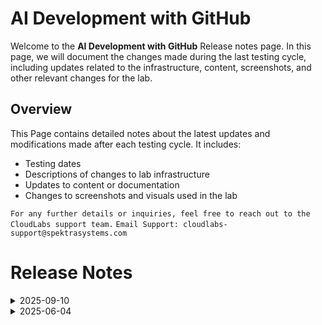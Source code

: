 # AI Development with GitHub

Welcome to the **AI Development with GitHub** Release notes page. In this page, we will document the changes made during the last testing cycle, including updates related to the infrastructure, content, screenshots, and other relevant changes for the lab.

## Overview

This Page contains detailed notes about the latest updates and modifications made after each testing cycle. It includes:

- Testing dates
- Descriptions of changes to lab infrastructure
- Updates to content or documentation
- Changes to screenshots and visuals used in the lab

`For any further details or inquiries, feel free to reach out to the CloudLabs support team.`
`Email Support: cloudlabs-support@spektrasystems.com`

# Release Notes

<details>
  <summary>2025-09-10</summary>

## Release Date: 2025-09-10

### Summary of Changes 

-  Added explicit navigation steps in the lab guide and incorporated multiple screenshots to improve clarity and ensure correct environment access.

### Infrastructure Changes

- Updated OS disk SKU from Standard_LRS to Premium_LRS.

### Content Changes

- Included detailed navigation instructions to ensure users access the appropriate development environment.

### Screenshot Update

- Updated multiple screenshots to make the instructions clearer and improve the overall experience.
  
### Testing Notes

- **Testing Date**: 2025-09-08

### Testing Scope 

- Validation covered infrastructure compatibility, lab flow continuity, content accuracy, and screenshot alignment with the latest UI.

-------------

</details>

<details>
  <summary>2025-06-04</summary>

## Lab objectives

- Lab 01: Enable GitHub Advance Security and configuration:
  - Task 1: Enable GitHub Security configuration on your organization
  - Task 2: Software Composition Analysis
  - Task 3: Secret Scanning
 
- Lab 02: Enable and use GitHub Copilot
  - Task 1: Leverage Codespaces with VS Code for Copilot
  - Task 2: Understand the code already available for you
  - Task 3: Use GitHub Copilot to refactor the code
  - Task 4: Review the refactored code and understand how it works
  - Task 5: Use GitHub Copilot Chat with code to refactor the code
  - Task 6: Create unit test functions
 
- Lab 03: Azure Foundry and agents Setup
  - Task 1: Create a hub and project in Azure AI Foundry portal
  - Task 2: Deploy Model and retrieve endpoint and API key

- Lab 04: Creating and testing AI agents
  - Task 1: Sign in to Github.
  - Task 2: Creating and testing AI agents.

## Infrastructure Changes

There have been no infrastructure modifications or changes applied to the lab environment, ensuring that its configuration and setup remain same. 

## Content Changes

- **Change**: The lab environment content has been updated to reflect the latest UI changes, including updated screenshots.

## Testing Notes

- **Testing Date**: 2025-06-04
- **Issues Found**: The latest testing phase was completed smoothly, with all systems operating as expected and no errors or issues encountered throughout the process.
- **Updates**: All feedback has been incorporated, and The lab environment content has been updated to reflect the latest UI changes
- **Resolved Issues**: NA

---
</details>
